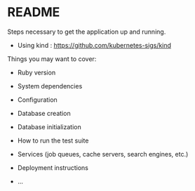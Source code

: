 # README

Steps necessary to get the application up and running.

* Using kind : https://github.com/kubernetes-sigs/kind

Things you may want to cover:

* Ruby version

* System dependencies

* Configuration

* Database creation

* Database initialization

* How to run the test suite

* Services (job queues, cache servers, search engines, etc.)

* Deployment instructions

* ...
